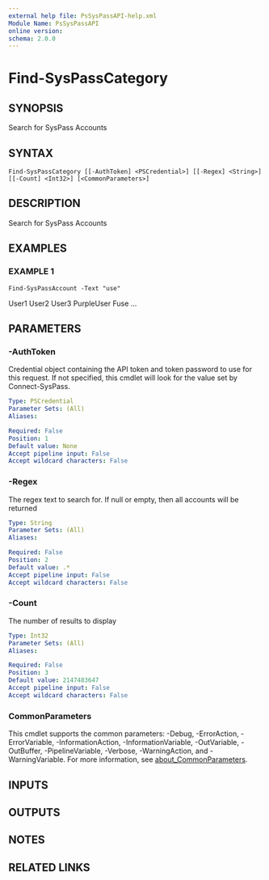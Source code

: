 ```yaml
---
external help file: PsSysPassAPI-help.xml
Module Name: PsSysPassAPI
online version:
schema: 2.0.0
---
```


# Find-SysPassCategory

## SYNOPSIS
Search for SysPass Accounts

## SYNTAX

```
Find-SysPassCategory [[-AuthToken] <PSCredential>] [[-Regex] <String>] [[-Count] <Int32>] [<CommonParameters>]
```

## DESCRIPTION
Search for SysPass Accounts

## EXAMPLES

### EXAMPLE 1
```
Find-SysPassAccount -Text "use"
```

User1
User2
User3
PurpleUser
Fuse
...

## PARAMETERS

### -AuthToken
Credential object containing the API token and token password to use for this request.
If not specified, this cmdlet will look for the value set by Connect-SysPass.

```yaml
Type: PSCredential
Parameter Sets: (All)
Aliases:

Required: False
Position: 1
Default value: None
Accept pipeline input: False
Accept wildcard characters: False
```

### -Regex
The regex text to search for.
If null or empty, then all accounts will be returned

```yaml
Type: String
Parameter Sets: (All)
Aliases:

Required: False
Position: 2
Default value: .*
Accept pipeline input: False
Accept wildcard characters: False
```

### -Count
The number of results to display

```yaml
Type: Int32
Parameter Sets: (All)
Aliases:

Required: False
Position: 3
Default value: 2147483647
Accept pipeline input: False
Accept wildcard characters: False
```

### CommonParameters
This cmdlet supports the common parameters: -Debug, -ErrorAction, -ErrorVariable, -InformationAction, -InformationVariable, -OutVariable, -OutBuffer, -PipelineVariable, -Verbose, -WarningAction, and -WarningVariable. For more information, see [about_CommonParameters](http://go.microsoft.com/fwlink/?LinkID=113216).

## INPUTS

## OUTPUTS

## NOTES

## RELATED LINKS
